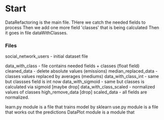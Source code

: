 # Start

DataRefactoring is the main file.
THere we catch the needed fields to process
Then we add one more field 'classes' that is being calculated
Then it goes in file dataWithClasses.

### Files

social_network_users - initial dataset file

data_with_class - file contains needed fields + classes (float field)
cleaned_data - delete absolute values (emissions)
median_replaced_data - classes values replaced by averages (mediums)
data_with_class_int - same but classses field is int now
data_with_sigmoid - same but classes is calculated via sigmoid [maybe drop]
data_with_class_scaled -  normalized values of classes
high_remove_data [drop]
scaled_data - all fields are normalized.

learn.py module is a file that trains model by sklearn
use.py module is a file that works out the predictions
DataPlot module is a module that